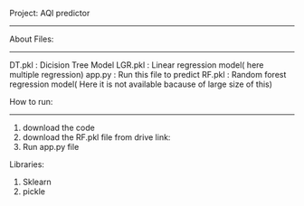 Project: AQI predictor
*******************************************

About Files:
*********************
DT.pkl : Dicision Tree Model
LGR.pkl : Linear regression model( here multiple regression)
app.py :  Run this file to predict
RF.pkl : Random forest regression model( Here it is not available bacause of large size of this)

How to run:
**********************
1. download the code
2. download the RF.pkl file from drive link:
3. Run app.py file

Libraries:
1. Sklearn
2. pickle



